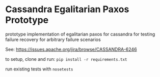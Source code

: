 Cassandra Egalitarian Paxos Prototype
=====================================

prototype implementation of egalitarian paxos for cassandra for testing failure recovery for arbitrary failure scenarios

See: https://issues.apache.org/jira/browse/CASSANDRA-6246

to setup, clone and run: `pip install -r requirements.txt`

run existing tests with `nosetests`
